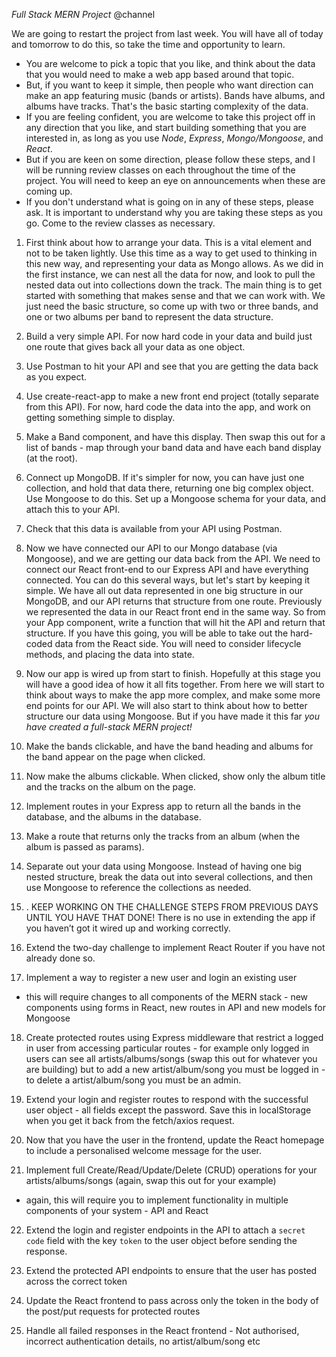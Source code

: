 *Full Stack MERN Project* @channel

We are going to restart the project from last week. You will have all of today and tomorrow to do this, so take the time and opportunity to learn.
- You are welcome to pick a topic that you like, and think about the data that you would need to make a web app based around that topic.
- But, if you want to keep it simple, then people who want direction can make an app featuring music (bands or artists). Bands have albums, and albums have tracks. That's the basic starting complexity of the data.
- If you are feeling confident, you are welcome to take this project off in any direction that you like, and start building something that you are interested in, as long as you use *Node*, *Express*, *Mongo/Mongoose*, and *React*.
- But if you are keen on some direction, please follow these steps, and I will be running review classes on each throughout the time of the project. You will need to keep an eye on announcements when these are coming up.
- If you don't understand what is going on in any of these steps, please ask. It is important to understand why you are taking these steps as you go. Come to the review classes as necessary.

1. First think about how to arrange your data. This is a vital element and not to be taken lightly. Use this time as a way to get used to thinking in this new way, and representing your data as Mongo allows. As we did in the first instance, we can nest all the data for now, and look to pull the nested data out into collections down the track. The main thing is to get started with something that makes sense and that we can work with. We just need the basic structure, so come up with two or three bands, and one or two albums per band to represent the data structure.
   
2. Build a very simple API. For now hard code in your data and build just one route that gives back all your data as one object.

3. Use Postman to hit your API and see that you are getting the data back as you expect.

4. Use create-react-app to make a new front end project (totally separate from this API). For now, hard code the data into the app, and work on getting something simple to display.

5. Make a Band component, and have this display. Then swap this out for a list of bands - map through your band data and have each band display (at the root).

6. Connect up MongoDB. If it's simpler for now, you can have just one collection, and hold that data there, returning one big complex object. Use Mongoose to do this. Set up a Mongoose schema for your data, and attach this to your API.

7. Check that this data is available from your API using Postman.

8. Now we have connected our API to our Mongo database (via Mongoose), and we are getting our data back from the API. We need to connect our React front-end to our Express API and have everything connected. You can do this several ways, but let's start by keeping it simple. We have all out data represented in one big structure in our MongoDB, and our API returns that structure from one route. Previously we represented the data in our React front end in the same way. So from your App component, write a function that will hit the API and return that structure. If you have this going, you will be able to take out the hard-coded data from the React side. You will need to consider lifecycle methods, and placing the data into state.

9.  Now our app is wired up from start to finish. Hopefully at this stage you will have a good idea of how it all fits together. From here we will start to think about ways to make the app more complex, and make some more end points for our API. We will also start to think about how to better structure our data using Mongoose. But if you have made it this far *you have created a full-stack MERN project!*


10. Make the bands clickable, and have the band heading and albums for the band appear on the page when clicked.

11. Now make the albums clickable. When clicked, show only the album title and the tracks on the album on the page.

12. Implement routes in your Express app to return all the bands in the database, and the albums in the database.

13. Make a route that returns only the tracks from an album (when the album is passed as params).

14. Separate out your data using Mongoose. Instead of having one big nested structure, break the data out into several collections, and then use Mongoose to reference the collections as needed.

15. . KEEP WORKING ON THE CHALLENGE STEPS FROM PREVIOUS DAYS UNTIL YOU HAVE THAT DONE! There is no use in extending the app if you haven’t got it wired up and working correctly.

16. Extend the two-day challenge to implement React Router if you have not already done so.

17. Implement a way to register a new user and login an existing user
   - this will require changes to all components of the MERN stack - new components using forms in React, new routes in API and new models for Mongoose

18. Create protected routes using Express middleware that restrict a logged in user from accessing particular routes - for example only logged in users can see all artists/albums/songs (swap this out for whatever you are building) but to add a new artist/album/song you must be logged in - to delete a artist/album/song you must be an admin.

19. Extend your login and register routes to respond with the successful user object - all fields except the password. Save this in localStorage when you get it back from the fetch/axios request.

20. Now that you have the user in the frontend, update the React homepage to include a personalised welcome message for the user.

21. Implement full Create/Read/Update/Delete (CRUD) operations for your artists/albums/songs (again, swap this out for your example)
   - again, this will require you to implement functionality in multiple components of your system - API and React

22. Extend the login and register endpoints in the API to attach a `secret code` field with the key `token` to the user object before sending the response.

23. Extend the protected API endpoints to ensure that the user has posted across the correct token

24. Update the React frontend to pass across only the token in the body of the post/put requests for protected routes

25. Handle all failed responses in the React frontend - Not authorised, incorrect authentication details, no artist/album/song etc